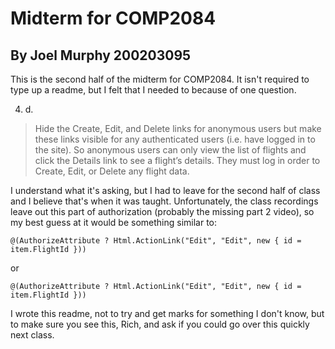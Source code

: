 # Midterm for COMP2084

## By Joel Murphy 200203095

This is the second half of the midterm for COMP2084. It isn't required to type up a readme, but I felt that I needed to because of one question.

4. d.
> Hide the Create, Edit, and Delete links for anonymous users but make these links visible for any authenticated users (i.e. have logged in to the site).  So anonymous users can only view the list of flights and click the Details link to see a flight’s details.  They must log in order to Create, Edit, or Delete any flight data.

I understand what it's asking, but I had to leave for the second half of class and I believe that's when it was taught. Unfortunately, the class recordings leave out this part of authorization (probably the missing part 2 video), so my best guess at it would be something similar to:

`@(AuthorizeAttribute ? Html.ActionLink("Edit", "Edit", new { id = item.FlightId }))
`

or

`@(AuthorizeAttribute ? Html.ActionLink("Edit", "Edit", new { id = item.FlightId }))
`

I wrote this readme, not to try and get marks for something I don't know, but to make sure you see this, Rich, and ask if you could go over this quickly next class.